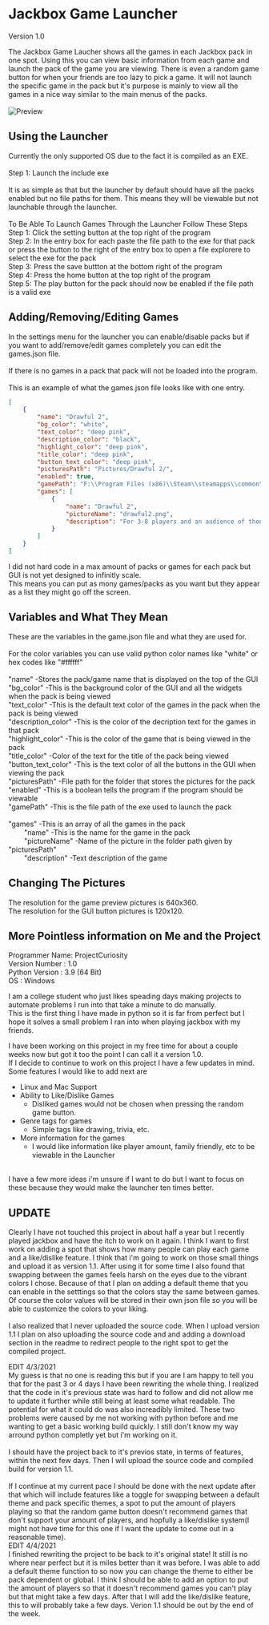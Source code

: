 Jackbox Game Launcher
=============

Version 1.0

The Jackbox Game Laucher shows all the games in each Jackbox pack in one spot. 
Using this you can view basic information from each game and launch the pack of the game
you are viewing. There is even a random game button for when your friends are too lazy
to pick a game. It will not launch the specific game in the pack but it's purpose is
mainly to view all the games in a nice way similar to the main menus of the packs. <br />
<br />
![Preview](https://i.imgur.com/F91MYRX.gif)

Using the Launcher
---------------

Currently the only supported OS due to the fact it is compiled as an EXE. <br />
<br />
Step 1: Launch the include exe <br />
<br />
It is as simple as that but the launcher by default should have all the packs enabled 
but no file paths for them. This means they will be viewable but not launchable through
the launcher. <br />
 <br />
To Be Able To Launch Games Through the Launcher Follow These Steps <br />
Step 1: Click the setting button at the top right of the program <br />
Step 2: In the entry box for each paste the file path to the exe for that pack or press the button
to the right of the entry box to open a file explorere to select the exe for the pack <br />
Step 3: Press the save buttton at the bottom right of the program <br />
Step 4: Press the home button at the top right of the program <br />
Step 5: The play button for the pack should now be enabled if the file path is a valid exe <br />


Adding/Removing/Editing Games
---------------

In the settings menu for the launcher you can enable/disable packs but if you want to 
add/remove/edit games completely you can edit the games.json file. <br />
 <br />
If there is no games in a pack that pack will not be loaded into the program. <br />
 <br />
This is an example of what the games.json file looks like with one entry. <br />
```json
[
    {
        "name": "Drawful 2",
        "bg_color": "white",
        "text_color": "deep pink",
        "description_color": "black",
        "highlight_color": "deep pink",
        "title_color": "deep pink",
        "button_text_color": "deep pink",
        "picturesPath": "Pictures/Drawful 2/",
        "enabled": true,
        "gamePath": "F:\\Program Files (x86)\\Steam\\steamapps\\common\\Drawful 2\\Drawful 2.exe",
        "games": [
            {
                "name": "Drawful 2",
                "pictureName": "drawful2.png",
                "description": "For 3-8 players and an audience of thousands! Your phones or tablets are your controllers! The game of terrible drawings and hilariously wrong answers."
            }
        ]
    }
]
```

I did not hard code in a max amount of packs or games for each pack but GUI is not yet designed to infinitly scale. <br />
This means you can put as mony games/packs as you want but they appear as a list they might go off the screen. <br />



Variables and What They Mean
---------------

These are the variables in the game.json file and what they are used for. <br />
 <br />
For the color variables you can use valid python color names like "white" or hex codes like "#ffffff" <br />
 <br />
"name"                  -Stores the pack/game name that is displayed on the top of the GUI <br />
"bg_color"              -This is the background color of the GUI and all the widgets when the pack is being viewed <br />
"text_color"            -This is the default text color of the games in the pack when the pack is being viewed <br />
"description_color"     -This is the color of the decription text for the games in that pack <br />
"highlight_color"       -This is the color of the game that is being viewed in the pack <br />
"title_color"           -Color of the text for the title of the pack being viewed <br />
"button_text_color"     -This is the text color of all the buttons in the GUI when viewing the pack <br />
"picturesPath"          -File path for the folder that stores the pictures for the pack <br />
"enabled"               -This is a boolean tells the program if the program should be viewable <br />
"gamePath"              -This is the file path of the exe used to launch the pack <br />
 <br />
"games"                 -This is an array of all the games in the pack <br />
&nbsp;&nbsp;&nbsp;&nbsp;&nbsp;&nbsp;&nbsp;&nbsp;"name"              -This is the name for the game in the pack <br />
&nbsp;&nbsp;&nbsp;&nbsp;&nbsp;&nbsp;&nbsp;&nbsp;"pictureName"       -Name of the picture in the folder path given by "picturesPath" <br />
&nbsp;&nbsp;&nbsp;&nbsp;&nbsp;&nbsp;&nbsp;&nbsp;"description"       -Text description of the game



Changing The Pictures
---------------

The resolution for the game preview pictures is 640x360. <br />
The resolution for the GUI button pictures is 120x120. <br />



More Pointless information on Me and the Project
---------------

Programmer Name:   ProjectCuriosity <br />
Version Number :   1.0 <br />
Python Version :   3.9 (64 Bit) <br />
OS             :   Windows <br />

I am a college student who just likes speading days making projects to automate problems I run into
that take a minute to do manually. <br />
This is the first thing I have made in python so it is far from perfect but I hope it solves
a small problem I ran into when playing jackbox with my friends. <br />

I have been working on this project in my free time for about a couple weeks now but got it too
the point I can call it a version 1.0. <br />
If I decide to continue to work on this project I have a few updates in mind. Some features I would like
to add next are <br />
  * Linux and Mac Support <br />
  * Ability to Like/Dislike Games <br />
    * Disliked games would not be chosen when pressing the random game button. <br />
  * Genre tags for games <br />
    * Simple tags like drawing, trivia, etc. <br />
  * More information for the games <br />
    * I would like information like player amount, family friendly, etc to be viewable in the Launcher<br />
<br />
I have a few more ideas i'm unsure if I want to do but I want to focus on these because they would make the launcher ten times better. <br />

UPDATE
---------------

Clearly I have not touched this project in about half a year but I recently played jackbox and have the itch to work on it again. I think I want to first work on adding a spot that shows how many people can play each game and a like/dislike feature. I think that i'm going to work on those small things and upload it as version 1.1. After using it for some time I also found that swapping between the games feels harsh on the eyes due to the vibrant colors I chose. Because of that I plan on adding a default theme that you can enable in the setttings so that the colors stay the same between games. Of course the color values will be stored in their own json file so you will be able to customize the colors to your liking. <br />
<br />
I also realized that I never uploaded the source code. When I upload version 1.1 I plan on also uploading the source code and and adding a download section in the readme to redirect people to the right spot to get the compiled project.

EDIT 4/3/2021 <br />
My guess is that no one is reading this but if you are I am happy to tell you that for the past 3 or 4 days I have been rewriting the whole thing. I realized that the code in it's previous state was hard to follow and did not allow me to update it further while still being at least some what readable. The potential for what it could do was also increadibly limited. These two problems were caused by me not working with python before and me wanting to get a basic working build quickly. I still don't know my way arround python completly yet but i'm working on it. <br />
<br />
I should have the project back to it's previos state, in terms of features, within the next few days. Then I will upload the source code and compiled build for version 1.1. <br />
<br />
If I continue at my current pace I should be done with the next update after that which will include features like a toggle for swapping between a default theme and pack specific themes, a spot to put the amount of players playing so that the random game button doesn't recommend games that don't support your amount of players, and hopfully a like/dislike system(I might not have time for this one if I want the update to come out in a reasonable time).
<br />
EDIT 4/4/2021 <br />
I finished rewriting the project to be back to it's original state! It still is no where near perfect but it is miles better than it was before. I was able to add a default theme function to so now you can change the theme to either be pack dependent or global. I think I should be able to add an option to put the amount of players so that it doesn't recommend games you can't play but that might take a few days. After that I will add the like/dislike feature, this to will probably take a few days. Verion 1.1 should be out by the end of the week.
